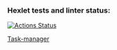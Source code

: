 ### Hexlet tests and linter status:
[![Actions Status](https://github.com/pyhton-delevoper/python-project-52/workflows/hexlet-check/badge.svg)](https://github.com/pyhton-delevoper/python-project-52/actions)

[Task-manager](task-manager-production-1fb5.up.railway.app)
